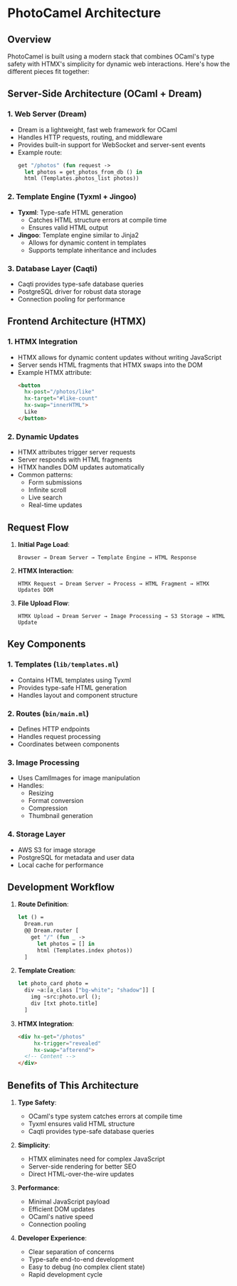 # PhotoCamel Architecture

## Overview

PhotoCamel is built using a modern stack that combines OCaml's type safety with HTMX's simplicity for dynamic web interactions. Here's how the different pieces fit together:

## Server-Side Architecture (OCaml + Dream)

### 1. Web Server (Dream)
- Dream is a lightweight, fast web framework for OCaml
- Handles HTTP requests, routing, and middleware
- Provides built-in support for WebSocket and server-sent events
- Example route:
  ```ocaml
  get "/photos" (fun request ->
    let photos = get_photos_from_db () in
    html (Templates.photos_list photos))
  ```

### 2. Template Engine (Tyxml + Jingoo)
- **Tyxml**: Type-safe HTML generation
  - Catches HTML structure errors at compile time
  - Ensures valid HTML output
- **Jingoo**: Template engine similar to Jinja2
  - Allows for dynamic content in templates
  - Supports template inheritance and includes

### 3. Database Layer (Caqti)
- Caqti provides type-safe database queries
- PostgreSQL driver for robust data storage
- Connection pooling for performance

## Frontend Architecture (HTMX)

### 1. HTMX Integration
- HTMX allows for dynamic content updates without writing JavaScript
- Server sends HTML fragments that HTMX swaps into the DOM
- Example HTMX attribute:
  ```html
  <button 
    hx-post="/photos/like" 
    hx-target="#like-count"
    hx-swap="innerHTML">
    Like
  </button>
  ```

### 2. Dynamic Updates
- HTMX attributes trigger server requests
- Server responds with HTML fragments
- HTMX handles DOM updates automatically
- Common patterns:
  - Form submissions
  - Infinite scroll
  - Live search
  - Real-time updates

## Request Flow

1. **Initial Page Load**:
   ```
   Browser → Dream Server → Template Engine → HTML Response
   ```

2. **HTMX Interaction**:
   ```
   HTMX Request → Dream Server → Process → HTML Fragment → HTMX Updates DOM
   ```

3. **File Upload Flow**:
   ```
   HTMX Upload → Dream Server → Image Processing → S3 Storage → HTML Update
   ```

## Key Components

### 1. Templates (`lib/templates.ml`)
- Contains HTML templates using Tyxml
- Provides type-safe HTML generation
- Handles layout and component structure

### 2. Routes (`bin/main.ml`)
- Defines HTTP endpoints
- Handles request processing
- Coordinates between components

### 3. Image Processing
- Uses CamlImages for image manipulation
- Handles:
  - Resizing
  - Format conversion
  - Compression
  - Thumbnail generation

### 4. Storage Layer
- AWS S3 for image storage
- PostgreSQL for metadata and user data
- Local cache for performance

## Development Workflow

1. **Route Definition**:
   ```ocaml
   let () =
     Dream.run
     @@ Dream.router [
       get "/" (fun _ -> 
         let photos = [] in
         html (Templates.index photos))
     ]
   ```

2. **Template Creation**:
   ```ocaml
   let photo_card photo =
     div ~a:[a_class ["bg-white"; "shadow"]] [
       img ~src:photo.url ();
       div [txt photo.title]
     ]
   ```

3. **HTMX Integration**:
   ```html
   <div hx-get="/photos" 
        hx-trigger="revealed"
        hx-swap="afterend">
     <!-- Content -->
   </div>
   ```

## Benefits of This Architecture

1. **Type Safety**:
   - OCaml's type system catches errors at compile time
   - Tyxml ensures valid HTML structure
   - Caqti provides type-safe database queries

2. **Simplicity**:
   - HTMX eliminates need for complex JavaScript
   - Server-side rendering for better SEO
   - Direct HTML-over-the-wire updates

3. **Performance**:
   - Minimal JavaScript payload
   - Efficient DOM updates
   - OCaml's native speed
   - Connection pooling

4. **Developer Experience**:
   - Clear separation of concerns
   - Type-safe end-to-end development
   - Easy to debug (no complex client state)
   - Rapid development cycle 
